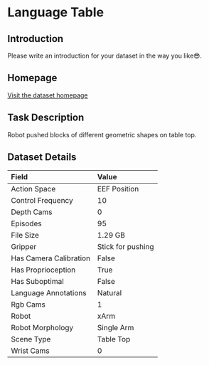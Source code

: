 # Language Table


## Introduction

Please write an introduction for your dataset in the way you like:sunglasses:.


## Homepage

[Visit the dataset homepage](https://interactive-language.github.io/)


## Task Description

Robot pushed blocks of different geometric shapes on table top.


## Dataset Details

| Field                            | Value                    |
|:---------------------------------|:-------------------------|
| Action Space                     | EEF Position           |
| Control Frequency                     | 10           |
| Depth Cams                     | 0           |
| Episodes                     | 95           |
| File Size                     |  1.29 GB           |
| Gripper                     | Stick for pushing           |
| Has Camera Calibration                     | False           |
| Has Proprioception                     | True           |
| Has Suboptimal                     | False           |
| Language Annotations                     | Natural           |
| Rgb Cams                     | 1           |
| Robot                     | xArm           |
| Robot Morphology                     | Single Arm           |
| Scene Type                     | Table Top           |
| Wrist Cams                     | 0           |


